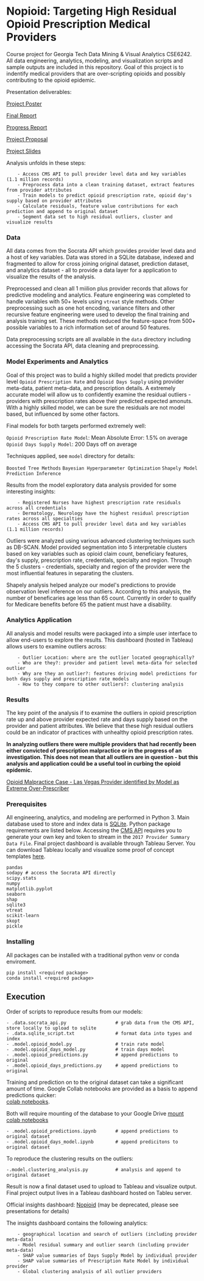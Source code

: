 # Nopioid: Targeting High Residual Opioid Prescription Medical Providers

Course project for Georgia Tech Data Mining & Visual Analytics CSE6242. All data engineering, analytics, modeling, and visualization scripts and sample outputs are included in this repository. Goal of this project is to indentify medical providers that are over-scripting opioids and possibly contributing to the opioid epidemic. 

Presentation deliverables:

[Project Poster](https://github.com/olivierzach/nopioid/blob/master/presentations/team122poster.pdf)


[Final Report](https://github.com/olivierzach/nopioid/blob/master/presentations/team122report.pdf)


[Progress Report](https://github.com/olivierzach/nopioid/blob/master/presentations/team122progress.pdf)


[Project Proposal](https://github.com/olivierzach/nopioid/blob/master/presentations/dva_%20project%20proposal.pdf)


[Project Slides](https://github.com/olivierzach/nopioid/blob/master/presentations/team122slides.pdf)

Analysis unfolds in these steps:

        - Access CMS API to pull provider level data and key variables (1.1 million records)
        - Preprocess data into a clean training dataset, extract features from provider attributes
        - Train models to predict opioid prescription rate, opioid day's supply based on provider attributes
        - Calculate residuals, feature value contributions for each prediction and append to original dataset
        - Segment data set to high residual outliers, cluster and visualize results

### Data

All data comes from the Socrata API which provides provider level data and a host of key variables. Data was stored in a SQLite database, indexed and fragmented to allow for cross joining original dataset, prediction dataset, and analytics dataset - all to provide a data layer for a application to visualize the results of the analysis. 

Preprocessed and clean all 1 miilion plus provider records that allows for predictive modeling and analytics. Feature engineering was completed to handle variables with 50+ levels using `vtreat` style methods. Other preprocessing such as one hot encoding, variance filters and other recursive feature engineering were used to develop the final training and analysis training set. These methods reduced the feature-space from 500+ possible variables to a rich information set of around 50 features. 

Data preprocessing scripts are all available in the `data` directory including accessing the Socrata API, data cleaning and preprocessing. 

### Model Experiments and Analytics

Goal of this project was to build a highly skilled model that predicts provider level `Opioid Prescription Rate` and `Opioid Days Supply` using provider meta-data, patient meta-data, and prescription details. A extremely accurate model will allow us to confidently examine the residual outliers - providers with prescription rates above their predicted expected amonuts. With a highly skilled model, we can be sure the residuals are not model based, but influenced by some other factors. 

Final models for both targets performed extremely well:

`Opioid Prescription Rate Model`: Mean Absolute Error: 1.5% on average
`Opioid Days Supply Model`: 200 Days off on average

Techniques applied, see `model` directory for details:

`Boosted Tree Methods`
`Bayesian Hyperparameter Optimization`
`Shapely Model Prediction Inference`

Results from the model exploratory data analysis provided for some interesting insights:

        - Registered Nurses have highest prescription rate residuals across all credentials
        - Dermatology, Neurology have the highest residual prescription rates across all specialties
        - Access CMS API to pull provider level data and key variables (1.1 million records)

Outliers were analyzed using various advanced clustering techniques such as DB-SCAN. Model provided segmentation into 5 interpretable clusters based on key variables such as opioid claim count, beneficiary features, day's supply, prescription rate, credentials, specialty and region. Through the 5 clusters - credentials, specialty and region of the provider were the most influential features in separating the clusters. 

Shapely analysis helped analyze our model's predictions to provide observation level inference on our outliers. According to this analysis, the number of beneficaries age less than 65 count. Currently in order to qualify for Medicare benefits before 65 the patient must have a disability. 

### Analytics Application

All analysis and model results were packaged into a simple user interface to allow end-users to explore the results. This dashboard (hosted in Tableau) allows users to examine outliers across:

        - Outlier Location: where are the outlier located geographically?
        - Who are they?: provider and patient level meta-data for selected outlier
        - Why are they an outlier?: features driving model predictions for both days supply and prescription rate models
        - How to they compare to other outliers?: clustering analysis


### Results

The key point of the analysis if to examine the outliers in opioid prescription rate up and above provider expected rate and days supply based on the provider and patient attributes. We believe that these high residual outliers could be an indicator of practices with unhealthy opioid prescription rates. 

**In analyzing outliers there were multiple providers that had recently been either convicted of prescription malpractice or in the progress of an investigation. This does not mean that all outliers are in question - but this analysis and application could be a useful tool in curbing the opioid epidemic.** 

[Opioid Malpractice Case - Las Vegas Provider identified by Model as Extreme Over-Prescriber](https://lasvegassun.com/news/2012/may/18/doctor-involved-medical-malpractice-kickbacks-prob/#:~:text=Las%20Vegas%20neurosurgeon%20Dr.,state%20Board%20of%20Medical%20Examiners.)


### Prerequisites

All engineering, analytics, and modeling are performed in Python 3. Main database used to store and index data is [SQLite](https://www.sqlite.org/index.html). Python package requirements are listed below. Accessing the [CMS API](https://dev.socrata.com/) requires you to generate your own key and token to stream in the `2017 Provider Summary Data File`. Final project dashboard is available through Tableau Server. You can download Tableau locally and visualize some proof of concept templates [here](https://www.tableau.com/products/desktop).

```
pandas
sodapy # access the Socrata API directly
scipy.stats
numpy
matplotlib.pyplot
seaborn
shap
sqlite3
vtreat
scikit-learn
skopt
pickle
```

### Installing

All packages can be installed with a traditional python venv or conda enviroment. 

```
pip install <required package>
conda install <required package>
```

## Execution

Order of scripts to reproduce results from our models:

    - .data.socrata_api.py                  # grab data from the CMS API, store locally to upload to sqlite
    - .data.sqlite_script.txt               # format data into types and index
    - .model.opioid_model.py                # train rate model
    - .model.opioid_days_model.py           # train days model
    - .model.opioid_predictions.py          # append predictions to original
    - .model.opioid_days_predictions.py     # append predictions to original

Training and prediction on to the original dataset can take a significant amount of time. Google Collab notebooks are provided as a basis to append predictions quicker:  
[colab notebooks](https://colab.research.google.com/notebooks/welcome.ipynb). 

Both will require mounting of the database to your Google Drive 
[mount colab notebooks](https://stackoverflow.com/questions/48376580/google-colab-how-to-read-data-from-my-google-drive)

    - .model.opioid_predictions.ipynb       # append predictions to original dataset
    - .model.opioid_days_model.ipynb        # append predicitons to original dataset

To reproduce the clustering results on the outliers:

    -.model.clustering_analysis.py          # analysis and append to original dataset

Result is now a final dataset used to upload to Tableau and visualize output. Final project output lives in a Tableau dashboard hosted on Tableu server. 

Official insights dashboard: [Nopioid](https://tabsoft.co/2XLd3ZH) (may be deprecated, please see presentations for details)

The insights dashboard contains the following analytics:

        - geographical location and search of outliers (including provider meta-data)
        - Model residual summary and outlier search (including provider meta-data)
        - SHAP value summaries of Days Supply Model by individual provider
        - SHAP value summaries of Prescription Rate Model by individual provider
        - Global clustering analysis of all outlier providers

